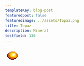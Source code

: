 ```yaml
---
templateKey: blog-post
featuredpost: false
featuredimage: ../assets/Topaz.png
title: Topaz
description: Mineral
testfield: 136
---
```

![Topaz](../assets/Topaz.png)